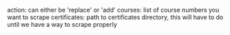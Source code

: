action: can either be 'replace' or 'add' 
courses: list of course numbers you want to scrape
certificates: path to certificates directory, this will have to do until we have a way to scrape properly